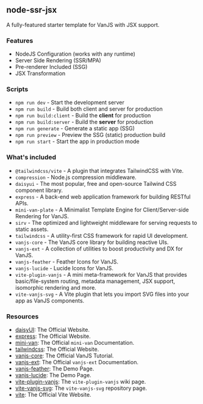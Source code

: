 ## node-ssr-jsx

A fully-featured starter template for VanJS with JSX support.


### Features

* NodeJS Configuration (works with any runtime)
* Server Side Rendering (SSR/MPA)
* Pre-renderer Included (SSG)
* JSX Transformation


### Scripts

* `npm run dev` - Start the development server
* `npm run build` - Build both client and server for production
* `npm run build:client` - Build the **client** for production
* `npm run build:server` - Build the **server** for production
* `npm run generate` - Generate a static app (SSG)
* `npm run preview` - Preview the SSG (static) production build
* `npm run start` - Start the app in production mode


### What's included

* `@tailwindcss/vite` - A plugin that integrates TailwindCSS with Vite.
* `compression` - Node.js compression middleware.
* `daisyui` - The most popular, free and open-source Tailwind CSS component library.
* `express` - A back-end web application framework for building RESTful APIs.
* `mini-van-plate` - A Minimalist Template Engine for Client/Server-side Rendering for VanJS.
* `sirv` - The optimized and lightweight middleware for serving requests to static assets.
* `tailwindcss` - A utility-first CSS framework for rapid UI development.
* `vanjs-core` - The VanJS core library for building reactive UIs.
* `vanjs-ext` - A collection of utilities to boost productivity and DX for VanJS.
* `vanjs-feather` - Feather Icons for VanJS.
* `vanjs-lucide` - Lucide Icons for VanJS.
* `vite-plugin-vanjs` - A mini meta-framework for VanJS that provides basic/file-system routing, metadata management, JSX support, isomorphic rendering and more.
* `vite-vanjs-svg` - A Vite plugin that lets you import SVG files into your app as VanJS components.


### Resources

* [daisyUI](https://daisyui.com): The Official Website.
* [express](https://expressjs.com/): The Official Website.
* [mini-van](https://vanjs.org/minivan): The Official `mini-van` Documentation.
* [tailwindcss](https://tailwindcss.com/): The Official Website.
* [vanjs-core](https://vanjs.org/tutorial): The Official VanJS Tutorial.
* [vanjs-ext](https://vanjs.org/x): The Official `vanjs-ext` Documentation.
* [vanjs-feather](https://thednp.github.io/vanjs-feather/): The Demo Page.
* [vanjs-lucide](https://thednp.github.io/vanjs-lucide/): The Demo Page.
* [vite-plugin-vanjs](https://github.com/thednp/vite-plugin-vanjs/wiki): The `vite-plugin-vanjs` wiki page.
* [vite-vanjs-svg](https://github.com/thednp/vite-vanjs-svg): The `vite-vanjs-svg` repository page.
* [vite](https://vite.dev): The Official Vite Website.
